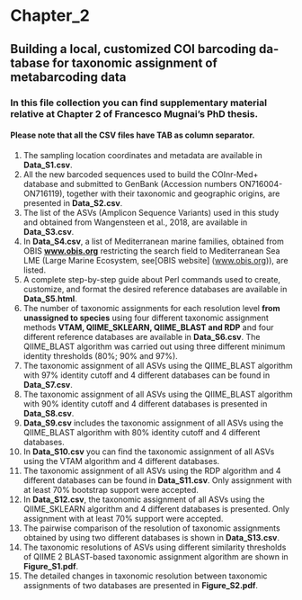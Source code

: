 # Chapter_2
## Building a local, customized COI barcoding da-tabase for taxonomic assignment of metabarcoding data
### In this file collection you can find supplementary material relative at Chapter 2 of Francesco Mugnai’s PhD thesis.
#### Please note that all the CSV files have TAB as column separator.
1. The sampling location coordinates and metadata are available in **Data_S1.csv**.
2. All the new barcoded sequences used to build the COInr-Med+ database and submitted to GenBank (Accession numbers ON716004-ON716119), together with their taxonomic and geographic origins, are presented in **Data_S2.csv**.
3. The list of the ASVs (Amplicon Sequence Variants) used in this study and obtained from Wangensteen et al., 2018, are available in **Data_S3.csv**.
4. In **Data_S4.csv**, a list of Mediterranean marine families, obtained from OBIS **www.obis.org** restricting the search field to Mediterranean Sea LME (Large Marine Ecosystem, see[OBIS website] (www.obis.org)), are listed.
5. A complete step-by-step guide about Perl commands used to create, customize, and format the desired reference databases are available in **Data_S5.html**.
6. The number of taxonomic assignments for each resolution level **from unassigned to species** using four different taxonomic assignment methods **VTAM, QIIME_SKLEARN, QIIME_BLAST and RDP** and four different reference databases are available in **Data_S6.csv**. The QIIME_BLAST algorithm was carried out using three different minimum identity thresholds (80%; 90% and 97%).
7. The taxonomic assignment of all ASVs using the QIIME_BLAST algorithm with 97% identity cutoff and 4 different databases can be found in **Data_S7.csv**.
8. The taxonomic assignment of all ASVs using the QIIME_BLAST algorithm with 90% identity cutoff and 4 different databases is presented in **Data_S8.csv**.
9. **Data_S9.csv** includes the taxonomic assignment of all ASVs using the QIIME_BLAST algorithm with 80% identity cutoff and 4 different databases.
10. In **Data_S10.csv** you can find the taxonomic assignment of all ASVs using the VTAM algorithm and 4 different databases.
11. The taxonomic assignment of all ASVs using the RDP algorithm and 4 different databases can be found in **Data_S11.csv**. Only assignment with at least 70% bootstrap support were accepted.
12. In **Data_S12.csv**, the taxonomic assignment of all ASVs using the QIIME_SKLEARN algorithm and 4 different databases is presented. Only assignment with at least 70% support were accepted.
13. The pairwise comparison of the resolution of taxonomic assignments obtained by using two different databases is shown in **Data_S13.csv**.
14. The taxonomic resolutions of ASVs using different similarity thresholds of QIIME 2 BLAST-based taxonomic assignment algorithm are shown in **Figure_S1.pdf**.
15. The detailed changes in taxonomic resolution between taxonomic assignments of two databases are presented in  **Figure_S2.pdf**.
